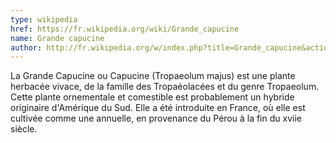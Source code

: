 ```yaml
---
type: wikipedia
href: https://fr.wikipedia.org/wiki/Grande_capucine
name: Grande capucine
author: http://fr.wikipedia.org/w/index.php?title=Grande_capucine&action=history
---
```

La Grande Capucine ou Capucine (Tropaeolum majus) est une plante herbacée vivace, de la famille des Tropaéolacées et du genre Tropaeolum. Cette plante ornementale et comestible est probablement un hybride originaire d'Amérique du Sud. Elle a été introduite en France, où elle est cultivée comme une annuelle, en provenance du Pérou à la fin du xviie siècle.